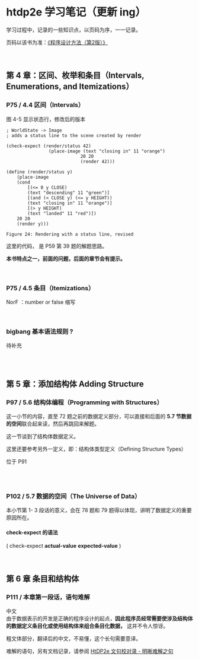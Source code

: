 # htdp2e 学习笔记（更新 ing）

学习过程中，记录的一些知识点，以页码为序，一一记录。   

页码以该书为准：[《程序设计方法（第2版）》](https://book.douban.com/subject/35222513/)   
<br><br>

## 第 4 章：区间、枚举和条目（Intervals, Enumerations, and Itemizations）   

###  P75 / 4.4 区间（Intervals） 

图 4-5  显示状态行，修改后的版本   

~~~
; WorldState -> Image
; adds a status line to the scene created by render  
    
(check-expect (render/status 42)
                (place-image (text "closing in" 11 "orange")
                            20 20
                            (render 42)))
    
(define (render/status y)
    (place-image
    (cond
        [(<= 0 y CLOSE)
        (text "descending" 11 "green")]
        [(and (< CLOSE y) (<= y HEIGHT))
        (text "closing in" 11 "orange")]
        [(> y HEIGHT)
        (text "landed" 11 "red")])
    20 20
    (render y)))

Figure 24: Rendering with a status line, revised

~~~   
这里的代码， 是 P59 第 39 题的解题思路。   

**本书特点之一，前面的问题，后面的章节会有提示。**   
<br><br>


### P75 / 4.5 条目（Itemizations）

NorF ：number or false 缩写     
<br><br>


### bigbang 基本语法规则 ?   
待补充   

<br><br>

## 第 5 章：添加结构体 Adding Structure

### P97 / 5.6 结构体编程（Programming with Structures）

这一小节的内容，直至 72 题之前的数据定义部分，可以直接和后面的 **5.7 节数据的空间**联合起来读，然后再跳回来解题。 

这一节谈到了结构体数据定义。   

这里还要参考另外一定义，即：结构体类型定义（Defining Structure Types） 

位于 P91  

<br><br>

### P102 / 5.7 数据的空间（The Universe of Data）

本小节第 1- 3 段话的意义，会在 78 题和 79 题得以体现，讲明了数据定义的重要原因所在。

#### check-expect 的语法
( check-expect **actual-value**  **expected-value** )   
<br><br>


## 第 6 章 条目和结构体
### P111 / 本章第一段话，语句难解   

中文   
由于数据表示的开发是正确的程序设计的起点，**因此程序员经常需要使涉及结构体的数据定义条目化或使用结构体来组合条目化数据，** 这并不令人惊讶。

粗文体部分，翻译后的中文，不易懂，这个长句需要意译。

难解的语句，另有文档记录，请参阅 [HtDP2e 文句校对录 - 明晰难解之句](https://github.com/programint/HtDP2e-insights/blob/main/Notes/HtDP2e%20%E6%96%87%E5%8F%A5%E6%A0%A1%E5%AF%B9%E5%BD%95%20-%20%E6%98%8E%E6%99%B0%E9%9A%BE%E8%A7%A3%E4%B9%8B%E5%8F%A5.md)



